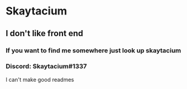 # Skaytacium

## I don't like front end

### If you want to find me somewhere just look up skaytacium

### Discord: Skaytacium#1337

I can't make good readmes
